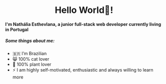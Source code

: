 <h1 align="center">Hello World👋!</h1>

<h4>I'm Nathália Esthevlana, a junior full-stack web developer currently living in Portugal</h4>

<h5>Some things about me:</h5>

- 🇧🇷  I’m Brazilian
- 😸 100% cat lover
- 🌱 100% plant lover
- ⚡ I am highly self-motivated, enthusiastic and always willing to learn more
